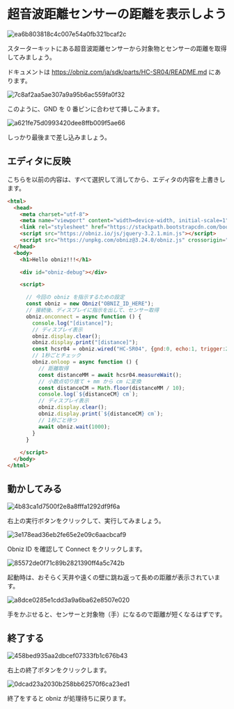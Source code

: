 # 超音波距離センサーの距離を表示しよう

![ea6b803818c4c007e54a0fb321bcaf2c](https://i.gyazo.com/ea6b803818c4c007e54a0fb321bcaf2c.jpg)

スターターキットにある超音波距離センサーから対象物とセンサーの距離を取得してみましょう。

ドキュメントは https://obniz.com/ja/sdk/parts/HC-SR04/README.md にあります。

![7c8af2aa5ae307a9a95b6ac559fa0f32](https://i.gyazo.com/7c8af2aa5ae307a9a95b6ac559fa0f32.jpg)

このように、GND を 0 番ピンに合わせて挿しこみます。

![a621fe75d0993420dee8ffb009f5ae66](https://i.gyazo.com/a621fe75d0993420dee8ffb009f5ae66.jpg)

しっかり最後まで差し込みましょう。

## エディタに反映

こちらを以前の内容は、すべて選択して消してから、エディタの内容を上書きします。

```html
<html>
  <head>
    <meta charset="utf-8">
    <meta name="viewport" content="width=device-width, initial-scale=1">
    <link rel="stylesheet" href="https://stackpath.bootstrapcdn.com/bootstrap/4.3.1/css/bootstrap.min.css">
    <script src="https://obniz.io/js/jquery-3.2.1.min.js"></script>
    <script src="https://unpkg.com/obniz@3.24.0/obniz.js" crossorigin="anonymous"></script>
  </head>
  <body>
    <h1>Hello obniz!!!</h1>

    <div id="obniz-debug"></div>

    <script>

      // 今回の obniz を指示するための設定
      const obniz = new Obniz("OBNIZ_ID_HERE");
      // 接続後、ディスプレイに指示を出して、センサー取得
      obniz.onconnect = async function () {
        console.log("[distance]");
        // ディスプレイ表示
        obniz.display.clear();
        obniz.display.print("[distance]");
        const hcsr04 = obniz.wired("HC-SR04", {gnd:0, echo:1, trigger:2, vcc:3});
        // 1秒ごとチェック
        obniz.onloop = async function () {
          // 距離取得
          const distanceMM = await hcsr04.measureWait();
          // 小数点切り捨て + mm から cm に変換
          const distanceCM = Math.floor(distanceMM / 10);
          console.log(`${distanceCM} cm`);
          // ディスプレイ表示
          obniz.display.clear();
          obniz.display.print(`${distanceCM} cm`);
          // 1秒ごと待つ
          await obniz.wait(1000);
        }
      }
            
    </script>
  </body>
</html>
```

## 動かしてみる

![4b83ca1d7500f2e8a8fffa1292df9f6a](https://i.gyazo.com/4b83ca1d7500f2e8a8fffa1292df9f6a.png)

右上の実行ボタンをクリックして、実行してみましょう。

![3e178ead36eb2fe65e2e09c6aacbcaf9](https://i.gyazo.com/3e178ead36eb2fe65e2e09c6aacbcaf9.png)

Obniz ID を確認して Connect をクリックします。

![85572de0f71c89b2821390ff4a5c742b](https://i.gyazo.com/85572de0f71c89b2821390ff4a5c742b.jpg)

起動時は、おそらく天井や遠くの壁に跳ね返って長めの距離が表示されています。

![a8dce0285e1cdd3a9a6ba62e8507e020](https://i.gyazo.com/a8dce0285e1cdd3a9a6ba62e8507e020.jpg)

手をかぶせると、センサーと対象物（手）になるので距離が短くなるはずです。

## 終了する

![458bed935aa2dbcef07333fb1c676b43](https://i.gyazo.com/458bed935aa2dbcef07333fb1c676b43.png)

右上の終了ボタンをクリックします。

![0dcad23a2030b258bb62570f6ca23ed1](https://i.gyazo.com/0dcad23a2030b258bb62570f6ca23ed1.jpg)

終了をすると obniz が処理待ちに戻ります。